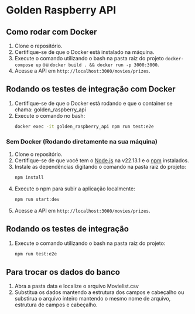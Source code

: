# Golden Raspberry API

## Como rodar com Docker

1. Clone o repositório.
1. Certifique-se de que o Docker está instalado na máquina.
2. Execute o comando utilizando o bash na pasta raiz do projeto `docker-compose up` ou `docker build . && docker run -p 3000:3000`.
3. Acesse a API em `http://localhost:3000/movies/prizes`.

## Rodando os testes de integração com Docker
1. Certifique-se de que o Docker está rodando e que o container se chama: golden_raspberry_api
2. Execute o comando no bash:
   ```bash
   docker exec -it golden_raspberry_api npm run test:e2e

### Sem Docker (Rodando diretamente na sua máquina)

1. Clone o repositório.
2. Certifique-se de que você tem o [Node.js](https://nodejs.org) na v22.13.1 e o [npm](https://www.npmjs.com/) instalados.
3. Instale as dependências digitando o comando na pasta raiz do projeto:
   ```bash
   npm install
4. Execute o npm para subir a aplicação localmente:
   ```bash
   npm run start:dev
5. Acesse a API em `http://localhost:3000/movies/prizes`.

## Rodando os testes de integração

1. Execute o comando utilizando o bash na pasta raiz do projeto:
   ```bash
   npm run test:e2e

## Para trocar os dados do banco

1. Abra a pasta data e localize o arquivo Movielist.csv
2. Substitua os dados mantendo a estrutura dos campos e cabeçalho ou substirua o arquivo inteiro mantendo o mesmo nome de arquivo, estrutura de campos e cabeçalho.



